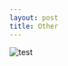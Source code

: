 ```yaml
---
layout: post
title: Other
---
```


![test](https://github.com/andrew-bortvin/andrew-bortvin.github.io/blob/main/r2s1n1.jpeg)
